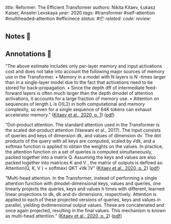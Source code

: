 *title:* Reformer: The Efficient Transformer
*authors:* Nikita Kitaev, Łukasz Kaiser, Anselm Levskaya
*year:* 2020
*tags:* #transformer #self-attention #multiheaded-attention #efficinece
*status:* #📦 
*related:*
*code:*
*review:*

## Notes 📍

## Annotations 📖

“The above estimate includes only per-layer memory and input activations cost and does not take into account the following major sources of memory use in the Transformer. • Memory in a model with N layers is N -times larger than in a single-layer model due to the fact that activations need to be stored for back-propagation. • Since the depth dff of intermediate feed-forward layers is often much larger than the depth dmodel of attention activations, it accounts for a large fraction of memory use. • Attention on sequences of length L is O(L2) in both computational and memory complexity, so even for a single sequence of 64K tokens can exhaust accelerator memory.” ([Kitaev et al., 2020, p. 1](zotero://select/library/items/D93TNTMS)) ([pdf](zotero://open-pdf/library/items/5F5L22PR?page=1&annotation=GGWJFMPX))

“Dot-product attention. The standard attention used in the Transformer is the scaled dot-product attention (Vaswani et al., 2017). The input consists of queries and keys of dimension dk, and values of dimension dv. The dot products of the query with all keys are computed, scaled by √dk, and a softmax function is applied to obtain the weights on the values. In practice, the attention function on a set of queries is computed simultaneously, packed together into a matrix Q. Assuming the keys and values are also packed together into matrices K and V , the matrix of outputs is defined as: Attention(Q, K, V ) = softmax( QKT √dk )V” ([Kitaev et al., 2020, p. 2](zotero://select/library/items/D93TNTMS)) ([pdf](zotero://open-pdf/library/items/5F5L22PR?page=2&annotation=YLGCST6K))

“Multi-head attention. In the Transformer, instead of performing a single attention function with dmodel-dimensional keys, values and queries, one linearly projects the queries, keys and values h times with different, learned linear projections to dk, dk and dv dimensions, respectively. Attention is applied to each of these projected versions of queries, keys and values in parallel, yielding dvdimensional output values. These are concatenated and once again projected, resulting in the final values. This mechanism is known as multi-head attention.” ([Kitaev et al., 2020, p. 2](zotero://select/library/items/D93TNTMS)) ([pdf](zotero://open-pdf/library/items/5F5L22PR?page=2&annotation=P89D5VB5))